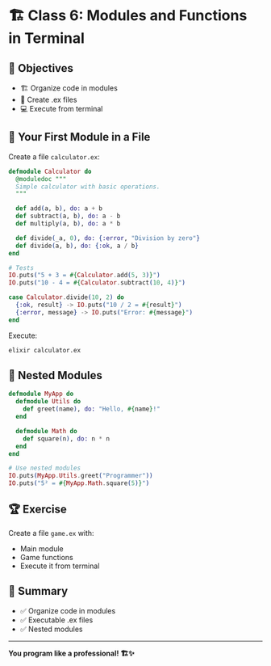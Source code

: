 # 🏗️ Class 6: Modules and Functions in Terminal

## 🎯 Objectives

* 🏗️ Organize code in modules
* 📁 Create .ex files
* 💻 Execute from terminal

## 📁 Your First Module in a File

Create a file `calculator.ex`:

```elixir
defmodule Calculator do
  @moduledoc """
  Simple calculator with basic operations.
  """

  def add(a, b), do: a + b
  def subtract(a, b), do: a - b
  def multiply(a, b), do: a * b

  def divide(_a, 0), do: {:error, "Division by zero"}
  def divide(a, b), do: {:ok, a / b}
end

# Tests
IO.puts("5 + 3 = #{Calculator.add(5, 3)}")
IO.puts("10 - 4 = #{Calculator.subtract(10, 4)}")

case Calculator.divide(10, 2) do
  {:ok, result} -> IO.puts("10 / 2 = #{result}")
  {:error, message} -> IO.puts("Error: #{message}")
end
```

Execute:
```bash
elixir calculator.ex
```

## 🎯 Nested Modules

```elixir
defmodule MyApp do
  defmodule Utils do
    def greet(name), do: "Hello, #{name}!"
  end

  defmodule Math do
    def square(n), do: n * n
  end
end

# Use nested modules
IO.puts(MyApp.Utils.greet("Programmer"))
IO.puts("5² = #{MyApp.Math.square(5)}")
```

## 🏆 Exercise

Create a file `game.ex` with:
- Main module
- Game functions
- Execute it from terminal

## 📝 Summary

* ✅ Organize code in modules
* ✅ Executable .ex files
* ✅ Nested modules

---

**You program like a professional! 🏗️✨**

